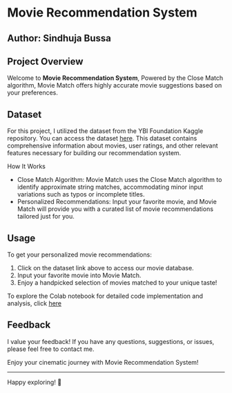 # Movie Recommendation System

## Author: Sindhuja Bussa

## Project Overview

Welcome to **Movie Recommendation System**, Powered by the Close Match algorithm, Movie Match offers highly accurate movie suggestions based on your preferences.

## Dataset

For this project, I utilized the dataset from the YBI Foundation Kaggle repository. You can access the dataset [here](https://github.com/YBIFoundation/Dataset/raw/main/Customer%20Purchase.csv). This dataset contains comprehensive information about movies, user ratings, and other relevant features necessary for building our recommendation system.

How It Works

- Close Match Algorithm: Movie Match uses the Close Match algorithm to identify approximate string matches, accommodating minor input variations such as typos or incomplete titles.
- Personalized Recommendations: Input your favorite movie, and Movie Match will provide you with a curated list of movie recommendations tailored just for you.

## Usage

To get your personalized movie recommendations:
1. Click on the dataset link above to access our movie database.
2. Input your favorite movie into Movie Match.
3. Enjoy a handpicked selection of movies matched to your unique taste!

To explore the Colab notebook for detailed code implementation and analysis, click [here](https://colab.research.google.com/drive/1vK8fJoj9f76bEv5ZkEdH11gorfWjMP3b?usp=sharing)

## Feedback

I value your feedback! If you have any questions, suggestions, or issues, please feel free to contact me.

Enjoy your cinematic journey with Movie Recommendation System!

----


Happy exploring! 🚀




